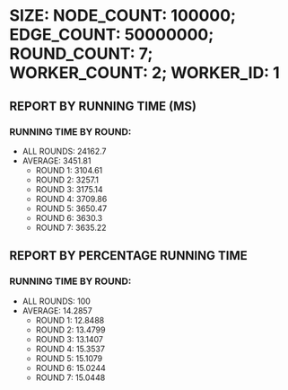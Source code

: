 
# SIZE: NODE_COUNT: 100000; EDGE_COUNT: 50000000; ROUND_COUNT: 7; WORKER_COUNT: 2; WORKER_ID: 1

## REPORT BY RUNNING TIME (MS)

 ### RUNNING TIME BY ROUND:

  + ALL ROUNDS: 24162.7
  + AVERAGE: 3451.81
     + ROUND 1: 3104.61
     + ROUND 2: 3257.1
     + ROUND 3: 3175.14
     + ROUND 4: 3709.86
     + ROUND 5: 3650.47
     + ROUND 6: 3630.3
     + ROUND 7: 3635.22

## REPORT BY PERCENTAGE RUNNING TIME

 ### RUNNING TIME BY ROUND:

  + ALL ROUNDS: 100
  + AVERAGE: 14.2857
     + ROUND 1: 12.8488
     + ROUND 2: 13.4799
     + ROUND 3: 13.1407
     + ROUND 4: 15.3537
     + ROUND 5: 15.1079
     + ROUND 6: 15.0244
     + ROUND 7: 15.0448

